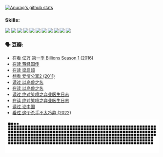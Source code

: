 
[![Anurag's github stats](https://github-readme-stats.vercel.app/api?username=w940853815)](https://github.com/anuraghazra/github-readme-stats)

### Skills:

<code><img height="32" src="https://cdn.jsdelivr.net/npm/simple-icons@v5/icons/python.svg"></code>
<code><img height="32" src="https://cdn.jsdelivr.net/npm/simple-icons@v5/icons/javascript.svg"></code>
<code><img height="32" src="https://cdn.jsdelivr.net/npm/simple-icons@v5/icons/django.svg"></code>
<code><img height="32" src="https://cdn.jsdelivr.net/npm/simple-icons@v5/icons/flask.svg"></code>
<code><img height="32" src="https://cdn.jsdelivr.net/npm/simple-icons@v5/icons/vuetify.svg"></code>
<code><img height="32" src="https://cdn.jsdelivr.net/npm/simple-icons@v5/icons/git.svg"></code>
<code><img height="32" src="https://cdn.jsdelivr.net/npm/simple-icons@v5/icons/docker.svg"></code>
<code><img height="32" src="https://cdn.jsdelivr.net/npm/simple-icons@v5/icons/postgresql.svg"></code>
<code><img height="32" src="https://cdn.jsdelivr.net/npm/simple-icons@v5/icons/elasticsearch.svg"></code>
<code><img height="32" src="https://cdn.jsdelivr.net/npm/simple-icons@v5/icons/macos.svg"></code>
<code><img height="32" src="https://cdn.jsdelivr.net/npm/simple-icons@v5/icons/linux.svg"></code>

### 🗣 豆瓣:

<!-- DOUBAN-ACTIVITIES:START -->
- [在看 亿万 第一季 Billions Season 1‎ (2016)](https://www.douban.com/people/136069238/status/3878098700/?_i=53707303)
- [在读 蒋经国传](https://www.douban.com/people/136069238/status/3877458956/?_i=53707303)
- [在读 梁启超](https://www.douban.com/people/136069238/status/3876806133/?_i=53707303)
- [想看 爱情公寓2‎ (2011)](https://www.douban.com/people/136069238/status/3876682115/?_i=53707303)
- [读过 以鸟兽之名](https://www.douban.com/people/136069238/status/3876369302/?_i=53707303)
- [在读 以鸟兽之名](https://www.douban.com/people/136069238/status/3869094471/?_i=53707303)
- [读过 绝对笑喷之弃业医生日志](https://www.douban.com/people/136069238/status/3869093225/?_i=53707303)
- [在读 绝对笑喷之弃业医生日志](https://www.douban.com/people/136069238/status/3862106751/?_i=53707303)
- [读过 论中国](https://www.douban.com/people/136069238/status/3862105795/?_i=53707303)
- [看过 这个杀手不太冷静‎ (2022)](https://www.douban.com/people/136069238/status/3856458693/?_i=53707303)
<!-- DOUBAN-ACTIVITIES:END -->


![Snake animation](https://raw.githubusercontent.com/w940853815/w940853815/output/github-contribution-grid-snake.svg)

<!--
**w940853815/w940853815** is a ✨ _special_ ✨ repository because its `README.md` (this file) appears on your GitHub profile.

Here are some ideas to get you started:

- 🔭 I’m currently working on ...
- 🌱 I’m currently learning ...
- 👯 I’m looking to collaborate on ...
- 🤔 I’m looking for help with ...
- 💬 Ask me about ...
- 📫 How to reach me: ...
- 😄 Pronouns: ...
- ⚡ Fun fact: ...
-->
